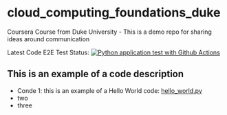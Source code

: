 # cloud_computing_foundations_duke
Coursera Course from Duke University - This is a demo repo for sharing ideas around communication

Latest Code E2E Test Status: [![Python application test with Github Actions](https://github.com/emardie/cloud_computing_foundations_duke/actions/workflows/main.yml/badge.svg)](https://github.com/emardie/cloud_computing_foundations_duke/actions/workflows/main.yml)

## This is an example of a code description
* Conde 1: this is an example of a Hello World code: [hello_world.py](https://gist.github.com/emardie/82bf6e983fe7700565373d28bc225885)
* two
* three
